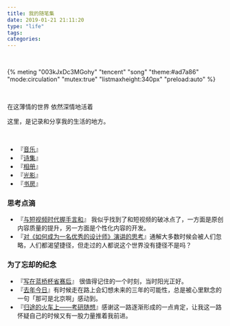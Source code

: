 ```yaml
---
title: 我的随笔集
date: 2019-01-21 21:11:20
type: "life"
tags:
categories:
---
```


​        
<link rel="stylesheet" href="https://cdn.jsdelivr.net/npm/aplayer@1.10/dist/APlayer.min.css">
<script src="https://cdn.jsdelivr.net/npm/aplayer@1.10/dist/APlayer.min.js"></script>
<script src="https://cdn.jsdelivr.net/npm/meting@1.2/dist/Meting.min.js"></script>


{% meting "003kJxDc3MGohy" "tencent" "song" "theme:#ad7a86" "mode:circulation" "mutex:true" "listmaxheight:340px" "preload:auto" %}

​         

在这薄情的世界  依然深情地活着

这里，是记录和分享我的生活的地方。

​         

- 『[音乐](https://wiki.hushhw.cn/music)』 
- 『[诗集](https://wiki.hushhw.cn/poems/)』 
- 『[相册](https://wiki.hushhw.cn/photos/)』 
- 『[光影](https://wiki.hushhw.cn/movies/)』 
- 『[书房](https://wiki.hushhw.cn/books/)』




### 思考点滴

* 『[与短视频时代握手言和](https://wiki.hushhw.cn/posts/essay/156bacd5.html)』 我似乎找到了和短视频的破冰点了，一方面是原创内容质量的提升，另一方面是个性化内容的开发。
* 『[对《如何成为一名优秀的设计师》演讲的思考](https://wiki.hushhw.cn/posts/essay/d569fc1c.html)』通解大多数时候会被人们忽略，人们都渴望捷径，但走过的人都说这个世界没有捷径不是吗？
​         

### 为了忘却的纪念

- 『[写在蓝桥杯省赛后](https://wiki.hushhw.cn/posts/essay/27986ff8.html)』 很值得记住的一个时刻，当时阳光正好。
- 『[去年今日](<http://wiki.hushhw.cn/posts/essay/c8b56f3d.html>)』有时候走在路上会幻想未来的三年的可能性，总是被心里默念的一句「那可是北京啊」感动到。
- 『[归途的火车上——考研随想](<http://wiki.hushhw.cn/posts/essay/4884afb4.html>)』感谢这一路逐渐形成的一点肯定，让我这一路怀疑自己的时候又有一股力量推着我前进。


​          